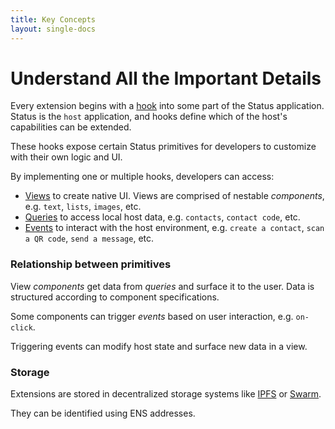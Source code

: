 ```yaml
---
title: Key Concepts
layout: single-docs
---
```


# Understand All the Important Details

Every extension begins with a [hook](https://status.im/extensions/extension_types.html) into some part of the Status application. Status is the `host` application, and hooks define which of the host's capabilities can be extended.

These hooks expose certain Status primitives for developers to customize with their own logic and UI.

By implementing one or multiple hooks, developers can access:

* [Views](https://status.im/extensions/reference_views.html) to create native UI. Views are comprised of nestable _components_, e.g. `text`, `lists`, `images`, etc.
* [Queries](https://status.im/extensions/reference_queries.html) to access local host data, e.g. `contacts`, `contact code`, etc. 
* [Events](https://status.im/extensions/reference_events.html) to interact with the host environment, e.g. `create a contact`, `scan a QR code`, `send a message`, etc.

### Relationship between primitives

View _components_ get data from _queries_ and surface it to the user. Data is structured according to component specifications.

Some components can trigger _events_ based on user interaction, e.g. `on-click`.

Triggering events can modify host state and surface new data in a view.

### Storage

Extensions are stored in decentralized storage systems like [IPFS](https://ipfs.io/) or [Swarm](https://swarm-guide.readthedocs.io/en/latest/introduction.html). 

They can be identified using ENS addresses.